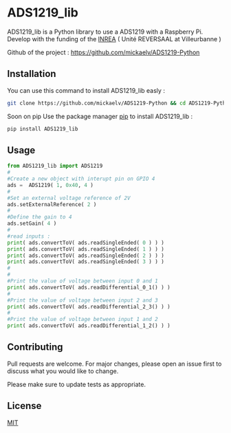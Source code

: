 # ADS1219_lib

ADS1219_lib is a Python library to use a ADS1219 with a Raspberry Pi. 
Develop with the funding of the [INREA](https://www.inrae.fr/) ( Unité REVERSAAL at Villeurbanne )

Github of the project : https://github.com/mickaelv/ADS1219-Python

## Installation

You can use this command to install ADS1219_lib easly :

```bash
git clone https://github.com/mickaelv/ADS1219-Python && cd ADS1219-Python && python3 setup.py install
```

Soon on pip Use the package manager [pip](https://pip.pypa.io/en/stable/) to install ADS1219_lib :
```bash
pip install ADS1219_lib 
```

## Usage
```python
from ADS1219_lib import ADS1219
#
#Create a new object with interupt pin on GPIO 4
ads =  ADS1219( 1, 0x40, 4 )
#
#Set an external voltage reference of 2V
ads.setExternalReference( 2 )
#
#Define the gain to 4
ads.setGain( 4 )
#
#read inputs :
print( ads.convertToV( ads.readSingleEnded( 0 ) ) )
print( ads.convertToV( ads.readSingleEnded( 1 ) ) )
print( ads.convertToV( ads.readSingleEnded( 2 ) ) )
print( ads.convertToV( ads.readSingleEnded( 3 ) ) )
#
#
#Print the value of voltage between input 0 and 1
print( ads.convertToV( ads.readDifferential_0_1() ) )
#
#Print the value of voltage between input 2 and 3
print( ads.convertToV( ads.readDifferential_2_3() ) )
#
#Print the value of voltage between input 1 and 2
print( ads.convertToV( ads.readDifferential_1_2() ) )
```

## Contributing
Pull requests are welcome. For major changes, please open an issue first to discuss what you would like to change.

Please make sure to update tests as appropriate.

## License
[MIT](https://choosealicense.com/licenses/mit/)
